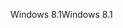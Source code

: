 <span data-ttu-id="21bc5-101">Windows 8.1</span><span class="sxs-lookup"><span data-stu-id="21bc5-101">Windows 8.1</span></span>